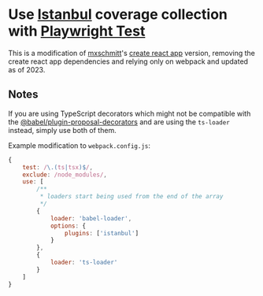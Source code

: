 # Use [Istanbul](https://istanbul.js.org) coverage collection with [Playwright Test](https://playwright.dev/docs/test-intro)

This is a modification of [mxschmitt](https://github.com/mxschmitt)'s [create react app](https://github.com/mxschmitt/playwright-test-coverage) version, removing the create react app dependencies and relying only on webpack and updated as of 2023.

## Notes

If you are using TypeScript decorators which might not be compatible with the [@babel/plugin-proposal-decorators](https://babeljs.io/docs/babel-plugin-proposal-decorators) and are using the `ts-loader` instead, simply use both of them.

Example modification to `webpack.config.js`:
```js
{
    test: /\.(ts|tsx)$/,
    exclude: /node_modules/,
    use: [
        /**
         * loaders start being used from the end of the array
         */
        {
            loader: 'babel-loader',
            options: {
                plugins: ['istanbul']
            }
        },
        {
            loader: 'ts-loader'
        }
    ]
}
```